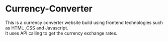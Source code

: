 # Currency-Converter
This is a currency converter website build using frontend technologies such as HTML ,CSS and Javascript.
<br>
It uses API calling to get the currency exchange rates.
